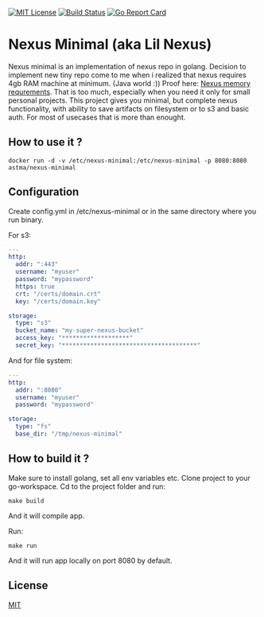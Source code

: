 [![MIT License][license-image]][license-url]
[![Build Status](https://travis-ci.org/Atsman/nexus-minimal.svg?branch=master)](https://travis-ci.org/Atsman/nexus-minimal)
[![Go Report Card](https://goreportcard.com/badge/github.com/Atsman/nexus-minimal)](https://goreportcard.com/report/github.com/Atsman/nexus-minimal)

# Nexus Minimal (aka Lil Nexus)

Nexus minimal is an implementation of nexus repo in golang. Decision to implement new tiny repo come to me when i realized that nexus requires 4gb RAM machine at minimum. (Java world :)) Proof here: [Nexus memory requrements](https://help.sonatype.com/display/NXRM3/System+Requirements#SystemRequirements-Memory). That is too much, especially when you need it only for small personal projects. This project gives you minimal, but complete nexus functionality, with ability to save artifacts on filesystem or to s3 and basic auth. For most of usecases that is more than enought.

## How to use it ?

```
docker run -d -v /etc/nexus-minimal:/etc/nexus-minimal -p 8080:8080 astma/nexus-minimal
```

## Configuration 

Create config.yml in /etc/nexus-minimal or in the same directory where you run binary.

For s3:
```yml
---
http:
  addr: ":443"
  username: "myuser"
  password: "mypassword"
  https: true
  crt: "/certs/domain.crt"
  key: "/certs/domain.key"

storage:
  type: "s3"
  bucket_name: "my-super-nexus-bucket"
  access_key: "*******************"
  secret_key: "**************************************"
```

And for file system:
```yml
---
http:
  addr: ":8080"
  username: "myuser"
  password: "mypassword"

storage:
  type: "fs"
  base_dir: "/tmp/nexus-minimal"
```

## How to build it ?

Make sure to install golang, set all env variables etc.
Clone project to your go-workspace.
Cd to the project folder and run:

```
make build
```

And it will compile app.

Run:

```
make run
```

And it will run app locally on port 8080 by default.

## License

[MIT](LICENSE)

[license-url]: LICENSE

[license-image]: https://img.shields.io/github/license/mashape/apistatus.svg

[capture]: capture.png

